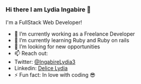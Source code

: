 ### Hi there I am Lydia Ingabire 👋

I'm a FullStack Web Developer!


- 🔭 I’m currently working as a Freelance Developer
- 🌱 I’m currently learning Ruby and Ruby on rails
- 👯 I’m looking for new opportunities
- 📫 Reach out: 
- Twitter: [@IngabireLydia3](https://twitter.com/IngabireLydia)
- Linkedin: [Delice Lydia](https://www.linkedin.com/in/delice-lydia-91b55b167/)
- ⚡ Fun fact: In love with coding 😎
